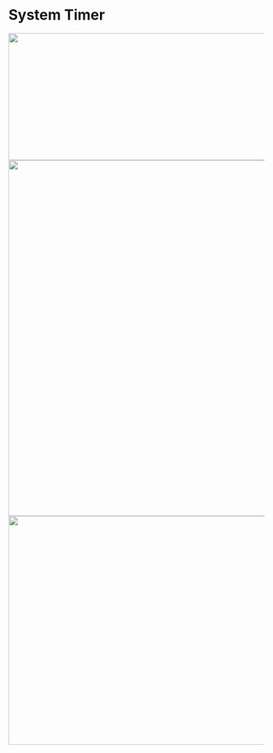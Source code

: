 # System Timer

<img src="https://user-images.githubusercontent.com/70441070/235288687-64285e46-dfb8-4f04-8700-44df04fe7516.png" width="700" height="250">
<img src="https://user-images.githubusercontent.com/70441070/235288688-a36d3aa0-7d2d-40c2-8baa-a16b95130a87.png" width="700" height="700">
<img src="https://user-images.githubusercontent.com/70441070/235288689-32ddf006-604f-4d34-9486-3572cafc9fc3.png" width="700" height="450">

